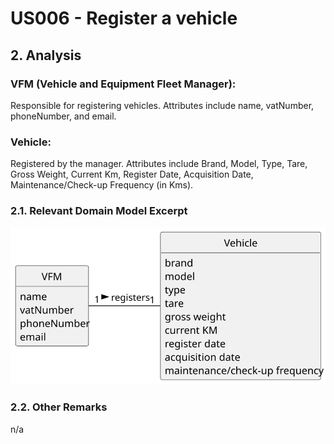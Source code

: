 # US006 - Register a vehicle 

## 2. Analysis

### VFM (Vehicle and Equipment Fleet Manager):
Responsible for registering vehicles.
Attributes include name, vatNumber, phoneNumber, and email.

### Vehicle:
Registered by the manager.
Attributes include Brand, Model, Type, Tare, Gross Weight, Current Km, Register Date, Acquisition Date, Maintenance/Check-up Frequency (in Kms).

### 2.1. Relevant Domain Model Excerpt 

![Domain Model](svg/us006-domain-model.svg)

### 2.2. Other Remarks

n/a